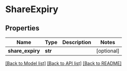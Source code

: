 # ShareExpiry

## Properties
Name | Type | Description | Notes
------------ | ------------- | ------------- | -------------
**share_expiry** | **str** |  | [optional] 

[[Back to Model list]](../README.md#documentation-for-models) [[Back to API list]](../README.md#documentation-for-api-endpoints) [[Back to README]](../README.md)



